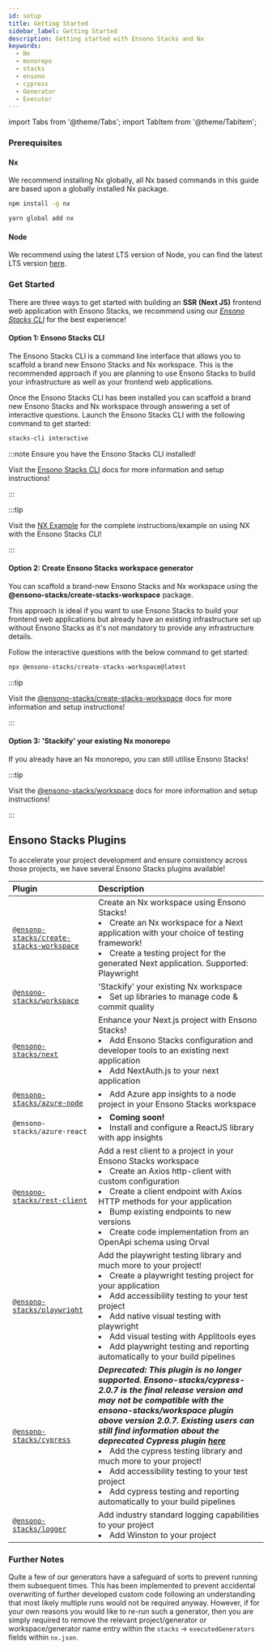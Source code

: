 ```yaml
---
id: setup
title: Getting Started
sidebar_label: Getting Started
description: Getting started with Ensono Stacks and Nx
keywords:
  - Nx
  - monorepo
  - stacks
  - ensono
  - cypress
  - Generator
  - Executor
---
```


import Tabs from '@theme/Tabs';
import TabItem from '@theme/TabItem';

### Prerequisites

#### Nx

We recommend installing Nx globally, all Nx based commands in this guide are based upon a globally installed Nx package.

<Tabs>
  <TabItem value="npm" label="npm">

```bash
npm install -g nx
```

  </TabItem>
  <TabItem value="yarn" label="yarn">

```bash
yarn global add nx
```

  </TabItem>
</Tabs>

#### Node

We recommend using the latest LTS version of Node, you can find the latest LTS version [here](https://nodejs.org/en/).

### Get Started

There are three ways to get started with building an **SSR (Next JS)** frontend web application with Ensono Stacks, we recommend using our _[Ensono Stacks CLI](../stackscli/about.md)_ for the best experience!

#### Option 1: Ensono Stacks CLI

The Ensono Stacks CLI is a command line interface that allows you to scaffold a brand new Ensono Stacks and Nx workspace. This is the recommended approach if you are planning to use Ensono Stacks to build your infrastructure as well as your frontend web applications.

Once the Ensono Stacks CLI has been installed you can scaffold a brand new Ensono Stacks and Nx workspace through answering a set of interactive questions. Launch the Ensono Stacks CLI with the following command to get started:

```bash
stacks-cli interactive
```

:::note Ensure you have the Ensono Stacks CLI installed!

Visit the [Ensono Stacks CLI](../stackscli/about.md) docs for more information and setup instructions!

:::

:::tip

Visit the [NX Example](../stackscli/about.md) for the complete instructions/example on using NX with the Ensono Stacks CLI!

:::

#### Option 2: Create Ensono Stacks workspace generator

You can scaffold a brand-new Ensono Stacks and Nx workspace using the **@ensono-stacks/create-stacks-workspace** package.

This approach is ideal if you want to use Ensono Stacks to build your frontend web applications but already have an existing infrastructure set up without Ensono Stacks as it's not mandatory to provide any infrastructure details.

Follow the interactive questions with the below command to get started:

```bash
npx @ensono-stacks/create-stacks-workspace@latest
```

:::tip

Visit the [@ensono-stacks/create-stacks-workspace](/docs/getting_started/create-stacks-workspace/ensono-stacks-create-stacks-workspace) docs for more information and setup instructions!

:::

#### Option 3: 'Stackify' your existing Nx monorepo

If you already have an Nx monorepo, you can still utilise Ensono Stacks!

:::tip

Visit the [@ensono-stacks/workspace](./workspace/plugin-information.md) docs for more information and setup instructions!

:::

## Ensono Stacks Plugins

To accelerate your project development and ensure consistency across those projects, we have several Ensono Stacks plugins available!

| Plugin                                                                                      | Description                                                                                                                                                                                                                                                                                                                                                                    |
| :------------------------------------------------------------------------------------------ | :----------------------------------------------------------------------------------------------------------------------------------------------------------------------------------------------------------------------------------------------------------------------------------------------------------------------------------------------------------------------------- |
| [`@ensono-stacks/create-stacks-workspace`](./create-stacks-workspace/plugin-information.md) | Create an Nx workspace using Ensono Stacks!<li>Create an Nx workspace for a Next application with your choice of testing framework!</li><li>Create a testing project for the generated Next application. Supported: Playwright</li>                                                                                                                                  |
| [`@ensono-stacks/workspace`](./workspace/plugin-information.md)                             | 'Stackify' your existing Nx workspace<li>Set up libraries to manage code & commit quality</li>                                                                                                                                                                                                                                                                                 |
| [`@ensono-stacks/next`](./next/plugin-information.md)                                       | Enhance your Next.js project with Ensono Stacks!<li>Add Ensono Stacks configuration and developer tools to an existing next application</li><li>Add NextAuth.js to your next application</li>                                                                                                                                                                                  |
| [`@ensono-stacks/azure-node`](./azure-node/plugin-information.md)                           | <li>Add Azure app insights to a node project in your Ensono Stacks workspace</li>                                                                                                                                                                                                                                                                                              |
| `@ensono-stacks/azure-react`                                                                | <li><b>Coming soon!</b></li><li>Install and configure a ReactJS library with app insights</li>                                                                                                                                                                                                                                                                                 |
| [`@ensono-stacks/rest-client`](./rest-client/plugin-information.md)                         | Add a rest client to a project in your Ensono Stacks workspace<li>Create an Axios http-client with custom configuration</li><li>Create a client endpoint with Axios HTTP methods for your application</li><li>Bump existing endpoints to new versions</li><li>Create code implementation from an OpenApi schema using Orval</li>                                               |
| [`@ensono-stacks/playwright`](./playwright/plugin-information.md)                           | Add the playwright testing library and much more to your project!<li>Create a playwright testing project for your application</li><li>Add accessibility testing to your test project</li><li>Add native visual testing with playwright</li><li>Add visual testing with Applitools eyes</li><li>Add playwright testing and reporting automatically to your build pipelines</li> |
| [`@ensono-stacks/cypress`](./cypress/plugin-information.md)                                 | _**Deprecated: This plugin is no longer supported. Ensono-stacks/cypress-2.0.7 is the final release version and may not be compatible with the ensono-stacks/workspace plugin above version 2.0.7. Existing users can still find information about the deprecated Cypress plugin [here](./cypress/plugin-information.md)**_ <li>  Add the cypress testing library and much more to your project!</li><li>Add accessibility testing to your test project</li><li>Add cypress testing and reporting automatically to your build pipelines</li>                                                                                                                                                                                                   |
| [`@ensono-stacks/logger`](./logger/plugin-information.md)                                   | Add industry standard logging capabilities to your project<li>Add Winston to your project</li>                                                                                                                                                                                                                                                                                 |

### Further Notes

Quite a few of our generators have a safeguard of sorts to prevent running them subsequent times. This has been implemented to prevent accidental overwriting of further developed custom code following an understanding that most likely multiple runs would not be required anyway. However, if for your own reasons you would like to re-run such a generator, then you are simply required to remove the relevant project/generator or workspace/generator name entry within the `stacks` -> `executedGenerators` fields within `nx.json`.
